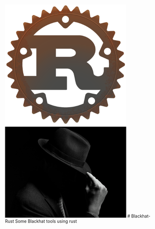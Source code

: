 <img src="./rust-logo-512x512.png" width="400"/>
<img src="./hat.min_.png" width="400"/>
# Blackhat-Rust
Some Blackhat tools using rust
